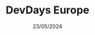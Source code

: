 ---
date: 23/05/2024
city: Vilnius
country: Lithuania
title: DevDays Europe
url: https://devdays.lt/
layout: event_detail
---